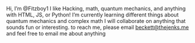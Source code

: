 Hi, I’m @Fitzboy1
I like Hacking, math, quantum mechanics, and anything with HTML, JS, or Python!
I’m currently learning different things about quantum mechanics and complex math
I will collaborate on anything that sounds fun or interesting.
to reach me, please email beckett@thejenks.me and feel free to email me about anything
